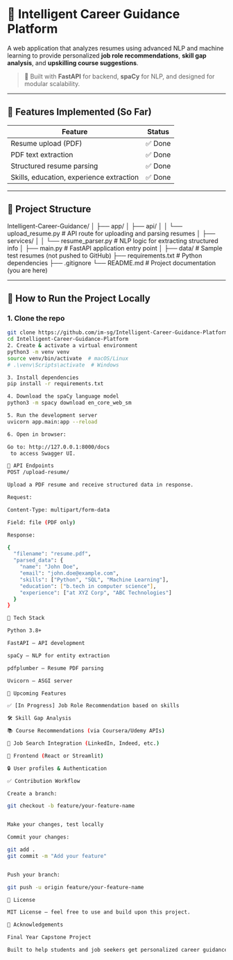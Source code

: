 # 🧠 Intelligent Career Guidance Platform

A web application that analyzes resumes using advanced NLP and machine learning to provide personalized **job role recommendations**, **skill gap analysis**, and **upskilling course suggestions**.

> 🔧 Built with **FastAPI** for backend, **spaCy** for NLP, and designed for modular scalability.

---

## 📌 Features Implemented (So Far)

| Feature                           | Status |
|----------------------------------|--------|
| Resume upload (PDF)              | ✅ Done |
| PDF text extraction              | ✅ Done |
| Structured resume parsing        | ✅ Done |
| Skills, education, experience extraction | ✅ Done |

---

## 📂 Project Structure

Intelligent-Career-Guidance/
│
├── app/
│ ├── api/
│ │ └── upload_resume.py # API route for uploading and parsing resumes
│ ├── services/
│ │ └── resume_parser.py # NLP logic for extracting structured info
│ ├── main.py # FastAPI application entry point
│
├── data/ # Sample test resumes (not pushed to GitHub)
├── requirements.txt # Python dependencies
├── .gitignore
└── README.md # Project documentation (you are here)

---

## 🚀 How to Run the Project Locally

### 1. Clone the repo

```bash
git clone https://github.com/im-sg/Intelligent-Career-Guidance-Platform.git
cd Intelligent-Career-Guidance-Platform
2. Create & activate a virtual environment
python3 -m venv venv
source venv/bin/activate  # macOS/Linux
# .\venv\Scripts\activate  # Windows

3. Install dependencies
pip install -r requirements.txt

4. Download the spaCy language model
python3 -m spacy download en_core_web_sm

5. Run the development server
uvicorn app.main:app --reload

6. Open in browser:

Go to: http://127.0.0.1:8000/docs
 to access Swagger UI.

🎯 API Endpoints
POST /upload-resume/

Upload a PDF resume and receive structured data in response.

Request:

Content-Type: multipart/form-data

Field: file (PDF only)

Response:

{
  "filename": "resume.pdf",
  "parsed_data": {
    "name": "John Doe",
    "email": "john.doe@example.com",
    "skills": ["Python", "SQL", "Machine Learning"],
    "education": ["b.tech in computer science"],
    "experience": ["at XYZ Corp", "ABC Technologies"]
  }
}

🧠 Tech Stack

Python 3.8+

FastAPI – API development

spaCy – NLP for entity extraction

pdfplumber – Resume PDF parsing

Uvicorn – ASGI server

🔮 Upcoming Features

✅ [In Progress] Job Role Recommendation based on skills

🛠 Skill Gap Analysis

📚 Course Recommendations (via Coursera/Udemy APIs)

🔎 Job Search Integration (LinkedIn, Indeed, etc.)

🎨 Frontend (React or Streamlit)

🔒 User profiles & Authentication

✅ Contribution Workflow

Create a branch:

git checkout -b feature/your-feature-name


Make your changes, test locally

Commit your changes:

git add .
git commit -m "Add your feature"


Push your branch:

git push -u origin feature/your-feature-name

🧾 License

MIT License — feel free to use and build upon this project.

🙌 Acknowledgements

Final Year Capstone Project

Built to help students and job seekers get personalized career guidance powered by AI and NLP
